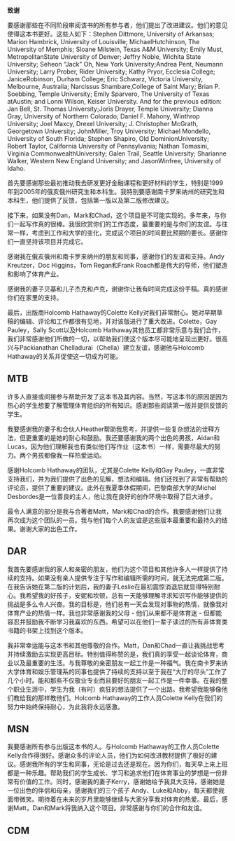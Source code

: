 **致谢**

要感谢那些在不同阶段审阅该书的所有参与者，他们提出了改进建议。他们的意见使得这本书更好。这些人如下：Stephen Dittmore, University of Arkansas; Marion Hambrick, University of Louisville; MichaelHutchinson, The University of Memphis; Sloane Milstein, Texas A&M University; Emily Must, MetropolitanState University of Denver; Jeffry Noble, Wichita State University; Seheon “Jack” Oh, New York University;Andrea Pent, Neumann University; Larry Prober, Rider University; Kathy Pryor, Ecclesia College; JaniceRobinson, Durham College; Eric Schwarz, Victoria University, Melbourne, Australia; Narcissus Shambare,College of Saint Mary; Brian P. Soebbing, Temple University; Emily Sparvero, The University of Texas atAustin; and Lonni Wilson, Keiser University. And for the previous edition: Jan Bell, St. Thomas University;Joris Drayer, Temple University; Dianna Gray, University of Northern Colorado; Daniel F. Mahony, Winthrop University; Joel Maxcy, Drexel University; J. Christopher McGrath, Georgetown University; JohnMiller, Troy University; Michael Mondello, University of South Florida; Stephen Shapiro, Old DominionUniversity; Robert Taylor, California University of Pennsylvania; Nathan Tomasini, Virginia CommonwealthUniversity; Galen Trail, Seattle University; Sharianne Walker, Western New England University; and JasonWinfree, University of Idaho.

首先要感谢那些最初推动我去研发更好金融课程和更好材料的学生，特别是1999年到2005年的俄亥俄州研究生和本科生。我特别要感谢南卡罗来纳州的研究生和本科生，他们提供了反馈，包括第一版以及第二版修改建议。

接下来，如果没有Dan，Mark和Chad，这个项目是不可能实现的。多年来，与你们一起写作真的很棒。我很欣赏你们的工作态度，最重要的是与你们的友谊。与往常一样，考虑到工作和大学的变化，完成这个项目的时间要比预期的要长。感谢你们一直坚持该项目并完成它。

感谢我在俄亥俄州和南卡罗来纳州的朋友和同事，感谢你们的友谊和支持。Andy Kreutzer，Doc Higgins，Tom Regan和Frank Roach都是伟大的导师，他们塑造和影响了体育产业。

感谢我的妻子贝基和儿子杰克和卢克，谢谢你让我有时间完成这份手稿。真的感谢你们在家里的支持。

最后，出版商Holcomb Hathaway的Colette Kelly对我们非常耐心。她对早期草稿的编辑、评论和工作都很有见地，并对该版进行了重大改进。Colette，Gay Pauley，Sally Scott以及Holcomb Hathaway其他员工都非常乐意与我们合作，我们非常感谢他们所做的一切，以帮助我们使这个版本尽可能地呈现出更好。很高兴与Packianathan Chelladurai（Chella）建立友谊，感谢他与Holcomb Hathaway的关系并促使这一切成为可能。

MTB
---

许多人直接或间接参与帮助开发了这本书及其内容。当然，写这本书的原因是因为热心的学生想要了解管理体育组织的所有知识。感谢那些阅读第一版并提供反馈的学生。

我要感谢我的妻子和合伙人Heather帮助我思考，并提供一些复杂想法的诠释方法，但更重要的是她的耐心和鼓励。我还要感谢我的两个出色的男孩，Aidan和Lucas，因为他们理解我也有类似他们写作业（这本书）一样，需要尽最大的努力。两个男孩都像我一样热爱运动。

感谢Holcomb Hathaway的团队，尤其是Colette Kelly和Gay Pauley，一直非常支持我们，并为我们提供了出色的见解，想法和编辑。他们还找到了非常有帮助的评论员，提供了重要的建议。此外在我夏季休假期间，巴黎南部大学的Michel Desbordes是一位善良的主人，他让我在良好的创作环境中取得了巨大进步。

最令人满意的部分是我与合著者Matt，Mark和Chad的合作。我要感谢他们让我再次成为这个团队的一员。我与他们每个人的友谊是这些版本最重要和最持久的结果。谢谢大家的出色工作。

DAR
---
我首先要感谢我的家人和亲密的朋友，他们为这个项目和其他许多人一样提供了持续的支持。如果没有亲人提供专注于写作和编辑所需的时间，就无法完成第二版。在我告诉她在第二版的计划后，我的妻子Leslie在最初震惊消退后就显得特别耐心。我希望我的好孩子，安妮和坎顿，总有一天能够理解寻求知识写作能够提供的挑战是多么令人兴奋。我的目标是，他们总有一天会发现对事物的热情，就像我对体育产业的热情一样。我也非常感谢我的父母 - 他们从来都不是体育迷 - 但都能容忍并鼓励我不断学习我喜欢的东西。希望可以在他们一辈子读过的所有非体育类书籍的书架上找到这个版本。

我非常幸运能与这本书和其他尊敬的合作。Matt，Dan和Chad一直让我挑战思考并持续激励去实现更高目标。特别值得称赞的是，我们真的享受一起谈论体育，商业以及最重要的生活。与我尊敬的亲密朋友一起工作是一种福气。我在南卡罗来纳大学体育和娱乐管理系的同事也提供了持续的支持以至于我在“大厅的尽头”工作了几个小时。能和那些不仅敬业专业而且要好的朋友一起工作是一件幸事。在我的整个职业生涯中，学生为我（有时）疯狂的想法提供了一个出路。我希望我能够像他们教给我的那样教他们。Holcomb Hathaway的工作人员Colette Kelly在我们的努力中始终保持耐心，为此我将永远感激。

MSN
---
我要感谢所有参与出版这本书的人。与Holcomb Hathaway的工作人员Colette Kelly合作得很好。感谢众多的评论人员，他们为如何改进教材提供了极好的建议。感谢我所有的学生和同事，无论是过去还是现在。因为你们，每天早上来上班都是一种乐趣。帮助我们的学生成长、学习和追求他们在体育事业的梦想是一份非常有价值的工作。同时，感谢我的妻子Kerry，感谢她给予我具大支持，感谢她是一位出色的伴侣和母亲，感谢我们的三个孩子 Andy、Luke和Abby，每天都使我面带微笑。期待着在未来的岁月里能够继续与大家分享我对体育的热爱。最后，感谢Matt，Dan和Mark将我纳入这个项目。非常感谢与你们的合作和友谊。

CDM
---